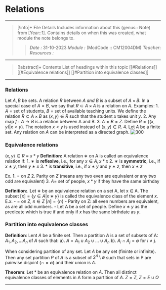 # Relations
---
> [!info]+ File Details
> Includes information about this (genus:: Note) from [Year::1]. Contains details on when this was created, what module the note belongs to.
> > *Date :*  31-10-2023 
> > *Module :* (ModCode :: CM12004DM) 
> > *Teacher*: 
> > *Resources :*

---
> [!abstract]+ Contents
> List of headings within this topic
> [[#Relations]]
> [[#Equivalence relations]]
> [[#Partition into equivalence classes]]
--- 

### Relations
Let $A, B$ be sets. A relation $R$ between $A \ and \  B$ is a subset of $A \times B$. In a special case of $A = B$, we say that $R \subset A \times A$ is a relation on $A$.
Examples:
	1. $A$ = set of students, $B$ = set of available teaching units. We define the relation $R \subset A \times B$ as $(x, y) \in R$ such that the student $x$ takes unit $y$.
	2. Any map $f : A \to B$ is a relation between A and B.
	3. $A = B = Z$. Define $R = \{(x,y) | x < y \}$. The notation $x < y$ is used instead of $(x,y) \in R$. 
	4. Let $A$ be a finite set. Any relation on $A$ can be interpreted as a directed graph. 
	![300](https://sites.google.com/a/cs.christuniversity.in/discrete-mathematics-lectures/_/rsrc/1409480658489/graphs/directed-and-undirected-graph/dir.png)

### Equivalence relations
$(x,y) \in R \equiv x * y$
**Definition:** A relation $∗$ on A is called an equivalence relation if:
	1. $∗$ is **reflexive**, i.e., for any $x \in A, x * x$
	2. $∗$ is **symmetric**, i.e., if $x ∗ y$, then $y ∗ x$
	3. $*$ is **transitive**, i.e., if $x ∗ y$ and $y ∗ z$, then $x ∗ z$ 

Ex. 
	1. = on $Z$
	2. Parity on $Z$ (means any two even are equivalent or any two odd are equivalent)
	3. $A =$ set of people, $x * y$ if they have the same birthday

**Definition:**. Let ∗ be an equivalence relation on a set A, let x ∈ A. The subset $[x] = \{y ∈ A| x ∗ y\}$ is called the equivalence class of the element $x$.
E.x. 
	- $=$ on $Z$, $n \in Z \ [n] = \{n \}$ 
	- Parity on Z: all even numbers are equivalent, as are all odd numbers.
	- Let A be a set of people. Define $x ∗ y$ as the predicate which is true if and only if $x$ has the same birthdate as $y$.

### Partition into equivalence classes
**Definition**: Lent $A$ be a finite set. Then a partition $A$ is a set of subsets of A: $A_1,A_2,...A_n$ of $A$ such that:
	a). $A = A_1 \cup A_2 \cup ... \cup A_n$
	b). $A_i \cap A_j = ∅$ for $i \ne j$.

When considering partition of any set. Let $A$ be any set (fininte or infinite). Then any set partition $P$ of $A$ is a subset of $2^A \setminus \emptyset$ such that sets in P are pairwise disjoint $(\cap = ∅)$ and their union is $A$. 

**Theorem**: Let $\ast$ be an equivalence relation on $A$. Then all distinct equivalence classes of elements in A form a partition of $A$. 
$Z = Z$, $Z = E \cup O$

---